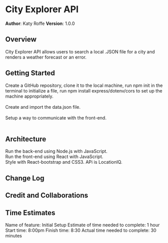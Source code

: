 # City Explorer API

**Author**: Katy Roffe
**Version**: 1.0.0 

## Overview
City Explorer API allows users to search a local .JSON file for a city and renders a weather forecast or an error.

## Getting Started
Create a GitHub repository, clone it to the local machine, run npm init in the terminal to initialize a file, run npm install express/dotenv/cors to set up the machine appropriately. 
<br><br>
Create and import the data.json file. 
<br><br>
Setup a way to communicate with the front-end.
<br><br>


## Architecture
Run the back-end using Node.js with JavaScript.<br>
Run the front-end using React with JavaScript.<br>
Style with React-bootstrap and CSS3.
APi is LocationIQ.

## Change Log
<!-- Use this area to document the iterative changes made to your application as each feature is successfully implemented. Use time stamps. Here's an example:

01-01-2001 4:59pm - Application now has a fully-functional express server, with a GET route for the location resource. -->

## Credit and Collaborations

## Time Estimates
Name of feature: Initial Setup
Estimate of time needed to complete:  1 hour
Start time: 8:00pm
Finish time: 8:30
Actual time needed to complete: 30 minutes

